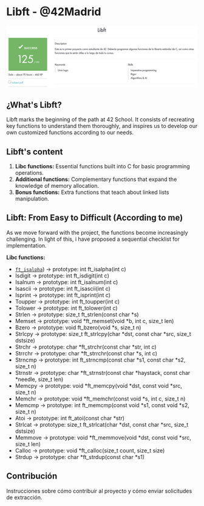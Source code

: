 # Libft - @42Madrid

![Screenshoot](https://github.com/Freddyfleitas/libft_42/blob/main/libft.png)

## ¿What's Libft?

Libft marks the beginning of the path at 42 School. It consists of recreating key functions to understand them thoroughly, and inspires us to develop our own customized functions according to our needs.

## Libft's content

1. **Libc functions:** Essential functions built into C for basic programming operations.
2. **Additional functions:** Complementary functions that expand the knowledge of memory allocation.
3. **Bonus functions:** Extra functions that teach about linked lists manipulation.

## Libft: From Easy to Difficult (According to me)

As we move forward with the project, the functions become increasingly challenging. In light of this, i have proposed a sequential checklist for implementation.

**Libc functions:**

* [`ft_isalpha`](https://github.com/ffleitasl/libft_42/blob/main/libft/ft_isalpha.c)) → prototype: int	ft_isalpha(int c)
* Isdigit → prototype: int	ft_isdigit(int c)
* Isalnum → prototype: int	ft_isalnum(int c)
* Isascii → prototype: int	ft_isascii(int c)
* Isprint → prototype: int	ft_isprint(int c)
* Toupper → prototype: int	ft_toupper(int c)
* Tolower → prototype: int	ft_tolower(int c)
* Strlen → prototype: size_t	ft_strlen(const char *s)
* Memset → prototype: void	*ft_memset(void *b, int c, size_t len)
* Bzero → prototype: void	ft_bzero(void *s, size_t n)
* Strlcpy → prototype: size_t	ft_strlcpy(char *dst, const char *src, size_t dstsize)
* Strchr → prototype: char	*ft_strchr(const char *str, int c)
* Strrchr → prototype: char	*ft_strrchr(const char *s, int c)
* Strncmp → prototype: int	ft_strncmp(const char *s1, const char *s2, size_t n)
* Strnstr → prototype: char	*ft_strnstr(const char *haystack, const char *needle, size_t len)
* Memcpy → prototype: void	*ft_memcpy(void *dst, const void *src, size_t n)
* Memchr → prototype: void	*ft_memchr(const void *s, int c, size_t n)
* Memcmp → prototype: int	ft_memcmp(const void *s1, const void *s2, size_t n)
* Atoi → prototype: int	ft_atoi(const char *str)
* Strlcat → prototype: size_t	ft_strlcat(char *dst, const char *src, size_t dstsize)
* Memmove → prototype: void	*ft_memmove(void *dst, const void *src, size_t len)
* Calloc → prototype: void	*ft_calloc(size_t count, size_t size)
* Strdup → prototype: char	*ft_strdup(const char *s1)
   
## Contribución

Instrucciones sobre cómo contribuir al proyecto y cómo enviar solicitudes de extracción.
